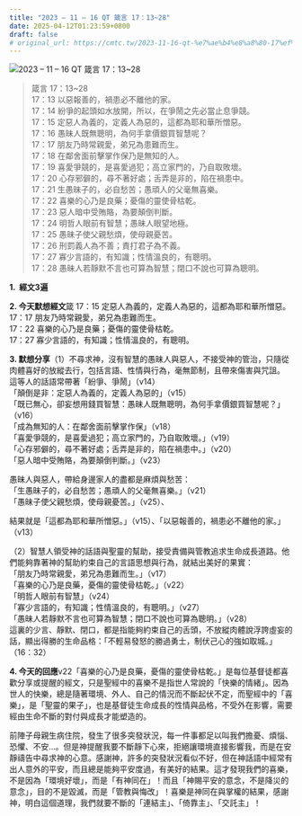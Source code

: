 ```yaml
---
title: "2023 – 11 – 16 QT 箴言 17：13~28"
date: 2025-04-12T01:23:59+0800
draft: false
# original_url: https://cmtc.tw/2023-11-16-qt-%e7%ae%b4%e8%a8%80-17%ef%bc%9a1328
---
```


![2023 – 11 – 16 QT  箴言 17：13\~28](/images/qt.jpg  "2023 – 11 – 16 QT  箴言 17：13\~28")

> 箴言 17：13\~28  
> 17：13 以惡報善的，禍患必不離他的家。  
> 17：14 紛爭的起頭如水放開，所以，在爭鬧之先必當止息爭競。  
> 17：15 定惡人為義的，定義人為惡的，這都為耶和華所憎惡。  
> 17：16 愚昧人既無聰明，為何手拿價銀買智慧呢？  
> 17：17 朋友乃時常親愛，弟兄為患難而生。  
> 17：18 在鄰舍面前擊掌作保乃是無知的人。  
> 17：19 喜愛爭競的，是喜愛過犯；高立家門的，乃自取敗壞。  
> 17：20 心存邪僻的，尋不著好處；舌弄是非的，陷在禍患中。  
> 17：21 生愚昧子的，必自愁苦；愚頑人的父毫無喜樂。  
> 17：22 喜樂的心乃是良藥；憂傷的靈使骨枯乾。  
> 17：23 惡人暗中受賄賂，為要顛倒判斷。  
> 17：24 明哲人眼前有智慧；愚昧人眼望地極。  
> 17：25 愚昧子使父親愁煩，使母親憂苦。  
> 17：26 刑罰義人為不善；責打君子為不義。  
> 17：27 寡少言語的，有知識；性情溫良的，有聰明。  
> 17：28 愚昧人若靜默不言也可算為智慧；閉口不說也可算為聰明。

**1.  經文3遍**

**2. 今天默想經文**箴 17：15 定惡人為義的，定義人為惡的，這都為耶和華所憎惡。  
17：17 朋友乃時常親愛，弟兄為患難而生。  
17：22 喜樂的心乃是良藥；憂傷的靈使骨枯乾。  
17：27 寡少言語的，有知識；性情溫良的，有聰明。

**3. 默想分享**（1）不尋求神，沒有智慧的愚昧人與惡人，不接受神的管治，只隨從肉體喜好的放縱去行，包括言語、性情與行為，毫無節制，且帶來傷害與咒詛。  
這等人的話語常帶著「紛爭、爭鬧」（v14）  
「顛倒是非：定惡人為義的，定義人為惡的」（v15）  
「既已無心，卻妄想用錢買智慧：愚昧人既無聰明，為何手拿價銀買智慧呢？」（v16）  
「成為無知的人：在鄰舍面前擊掌作保」（v18）  
「喜愛爭競的，是喜愛過犯；高立家門的，乃自取敗壞。」（v19）  
「心存邪僻的，尋不著好處；舌弄是非的，陷在禍患中。」（v20）  
「惡人暗中受賄賂，為要顛倒判斷。」（v23）

愚昧人與惡人，帶給身邊家人的盡都是麻煩與愁苦：  
「生愚昧子的，必自愁苦；愚頑人的父毫無喜樂。」（v21）  
「愚昧子使父親愁煩，使母親憂苦。」（v25）、

結果就是「這都為耶和華所憎惡。」（v15）、「以惡報善的，禍患必不離他的家。」（v13）

（2）智慧人領受神的話語與聖靈的幫助，接受責備與管教追求生命成長道路。他們能夠靠著神的幫助約束自己的言語思想與行為，就結出美好的果實：  
「朋友乃時常親愛，弟兄為患難而生。」（v17）  
「喜樂的心乃是良藥，憂傷的靈使骨枯乾。」（v22）  
「明哲人眼前有智慧」（v24）  
「寡少言語的，有知識；性情溫良的，有聰明。」（v27）  
「愚昧人若靜默不言也可算為智慧；閉口不說也可算為聰明。」（v28）  
這裏的少言、靜默、閉口，都是指能夠約束自己的舌頭，不放縱肉體說浮誇虛妄的話，顯出得勝的生命品格：「不輕易發怒的勝過勇士，制伏己心的強如取城。」（16：32）

**4. 今天的回應**v22「喜樂的心乃是良藥，憂傷的靈使骨枯乾。」是每位基督徒都喜歡分享或提醒的經文，只是聖經中的喜樂不是指世人常說的「快樂的情緒」。因為世人的快樂，總是隨著環境、外人、自己的情況而不斷起伏不定，而聖經中的「喜樂」，是「聖靈的果子」，也是基督徒生命成長的性情與品格，不受外在影響，需要經由生命不斷的對付與成長才能塑造的。

前陣子母親生病住院，發生了很多突發狀況，每一件事都足以叫我們擔憂、煩惱、恐懼、不安…。但是神提醒我要不斷靜下心來，拒絕讓環境直接影響我，而是在安靜禱告中尋求神的心意。感謝神，許多的突發狀況看似不好，但在神話語中經常有出人意外的平安，而且總是能夠平安度過，有美好的結果。這才發現我們的喜樂，不是因為「環境好壞」，而是「有神同在」！而且「神賜平安的意念，不是降災的意念」，目的不是毀滅，而是「管教與悔改」！喜樂是神同在與掌權的結果，感謝神，明白這個道理，我們就要不斷的「連結主」、「倚靠主」、「交託主」！